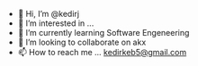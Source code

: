 - 👋 Hi, I’m @kedirj
- 👀 I’m interested in ...
- 🌱 I’m currently learning Software Engeneering
- 💞️ I’m looking to collaborate on akx
- 📫 How to reach me ...
kedirkeb5@gmail.com
<!---
kedirj/kedirj is a ✨ special ✨ repository because its `README.md` (this file) appears on your GitHub profile.
You can click the Preview link to take a look at your changes.
--->
